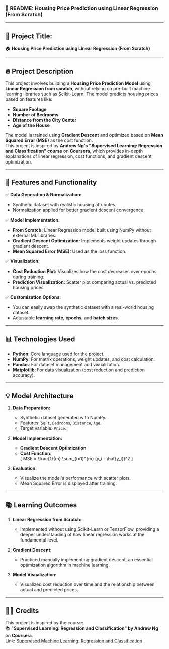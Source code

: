 ### 📝 **README: Housing Price Prediction using Linear Regression (From Scratch)**

---

## 📌 **Project Title:**  
🏠 **Housing Price Prediction using Linear Regression (From Scratch)**  

---

## 🔥 **Project Description**

This project involves building a **Housing Price Prediction Model** using **Linear Regression from scratch**, without relying on pre-built machine learning libraries such as Scikit-Learn. The model predicts housing prices based on features like:
- **Square Footage**
- **Number of Bedrooms**
- **Distance from the City Center**
- **Age of the House**

The model is trained using **Gradient Descent** and optimized based on **Mean Squared Error (MSE)** as the cost function.  
This project is inspired by **Andrew Ng's "Supervised Learning: Regression and Classification" course** on **Coursera**, which provides in-depth explanations of linear regression, cost functions, and gradient descent optimization.

---

## 🚀 **Features and Functionality**
✅ **Data Generation & Normalization:**  
- Synthetic dataset with realistic housing attributes.  
- Normalization applied for better gradient descent convergence.  

✅ **Model Implementation:**  
- **From Scratch:** Linear Regression model built using NumPy without external ML libraries.  
- **Gradient Descent Optimization:** Implements weight updates through gradient descent.  
- **Mean Squared Error (MSE):** Used as the loss function.  

✅ **Visualization:**  
- **Cost Reduction Plot:** Visualizes how the cost decreases over epochs during training.  
- **Prediction Visualization:** Scatter plot comparing actual vs. predicted housing prices.  

✅ **Customization Options:**  
- You can easily swap the synthetic dataset with a real-world housing dataset.  
- Adjustable **learning rate**, **epochs**, and **batch sizes**.

---

## 📊 **Technologies Used**
- **Python**: Core language used for the project.  
- **NumPy**: For matrix operations, weight updates, and cost calculation.  
- **Pandas**: For dataset management and visualization.  
- **Matplotlib**: For data visualization (cost reduction and prediction accuracy).  

---

## 💡 **Model Architecture**

1. **Data Preparation:**
    - Synthetic dataset generated with NumPy.
    - Features: `SqFt`, `Bedrooms`, `Distance`, `Age`.
    - Target variable: `Price`.

2. **Model Implementation:**
    - **Gradient Descent Optimization**
    - **Cost Function:**  
    \[
    MSE = \frac{1}{m} \sum_{i=1}^{m} (y_i - \hat{y_i})^2
    \]

3. **Evaluation:**
    - Visualize the model's performance with scatter plots.
    - Mean Squared Error is displayed after training.

---

## 📚 **Learning Outcomes**

1. **Linear Regression from Scratch:**  
   - Implemented without using Scikit-Learn or TensorFlow, providing a deeper understanding of how linear regression works at the fundamental level.

2. **Gradient Descent:**  
   - Practiced manually implementing gradient descent, an essential optimization algorithm in machine learning.

3. **Model Visualization:**  
   - Visualized cost reduction over time and the relationship between actual and predicted prices.

---

## 👨‍🏫 **Credits**
This project is inspired by the course:  
📚 **"Supervised Learning: Regression and Classification" by Andrew Ng** on **Coursera**.  
Link: [Supervised Machine Learning: Regression and Classification](https://www.coursera.org/learn/machine-learning)  
